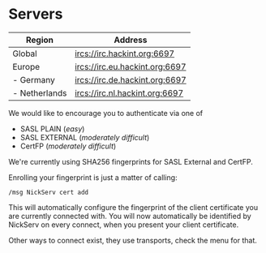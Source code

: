 # Servers

| Region        | Address                           |
|---------------|----------------------------------|
| Global        | <ircs://irc.hackint.org:6697>    |
| Europe        | <ircs://irc.eu.hackint.org:6697> |
| - Germany     | <ircs://irc.de.hackint.org:6697> |
| - Netherlands | <ircs://irc.nl.hackint.org:6697> |

We would like to encourage you to authenticate via one of
- SASL PLAIN (*easy*)
- SASL EXTERNAL (*moderately difficult*)
- CertFP (*moderately difficult*)

We're currently using SHA256 fingerprints for SASL External and CertFP.

Enrolling your fingerprint is just a matter of calling:

```
/msg NickServ cert add
```

This will automatically configure the fingerprint of the client 
certificate you are currently connected with. You will now 
automatically be identified by NickServ on every connect, when
you present your client certificate.

Other ways to connect exist, they use transports, check the menu for that.
